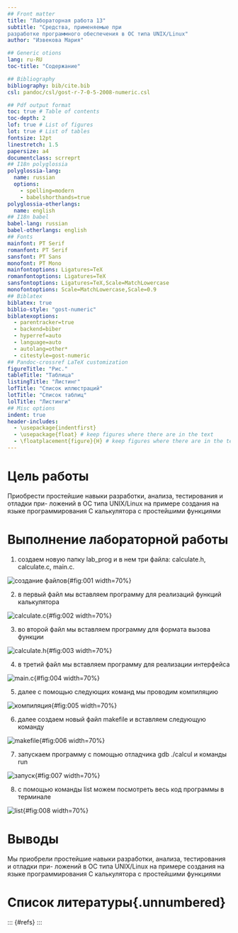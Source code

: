 ```yaml
---
## Front matter
title: "Лабораторная работа 13"
subtitle: "Средства, применяемые при
разработке программного обеспечения в ОС типа UNIX/Linux"
author: "Извекова Мария"

## Generic otions
lang: ru-RU
toc-title: "Содержание"

## Bibliography
bibliography: bib/cite.bib
csl: pandoc/csl/gost-r-7-0-5-2008-numeric.csl

## Pdf output format
toc: true # Table of contents
toc-depth: 2
lof: true # List of figures
lot: true # List of tables
fontsize: 12pt
linestretch: 1.5
papersize: a4
documentclass: scrreprt
## I18n polyglossia
polyglossia-lang:
  name: russian
  options:
	- spelling=modern
	- babelshorthands=true
polyglossia-otherlangs:
  name: english
## I18n babel
babel-lang: russian
babel-otherlangs: english
## Fonts
mainfont: PT Serif
romanfont: PT Serif
sansfont: PT Sans
monofont: PT Mono
mainfontoptions: Ligatures=TeX
romanfontoptions: Ligatures=TeX
sansfontoptions: Ligatures=TeX,Scale=MatchLowercase
monofontoptions: Scale=MatchLowercase,Scale=0.9
## Biblatex
biblatex: true
biblio-style: "gost-numeric"
biblatexoptions:
  - parentracker=true
  - backend=biber
  - hyperref=auto
  - language=auto
  - autolang=other*
  - citestyle=gost-numeric
## Pandoc-crossref LaTeX customization
figureTitle: "Рис."
tableTitle: "Таблица"
listingTitle: "Листинг"
lofTitle: "Список иллюстраций"
lotTitle: "Список таблиц"
lolTitle: "Листинги"
## Misc options
indent: true
header-includes:
  - \usepackage{indentfirst}
  - \usepackage{float} # keep figures where there are in the text
  - \floatplacement{figure}{H} # keep figures where there are in the text
---
```


# Цель работы

Приобрести простейшие навыки разработки, анализа, тестирования и отладки при-
ложений в ОС типа UNIX/Linux на примере создания на языке программирования
С калькулятора с простейшими функциями


# Выполнение лабораторной работы

1. создаем новую папку lab_prog и в нем три файла: calculate.h, calculate.c, main.c.

![создание файлов](image/1.jpg){#fig:001 width=70%}

2. в первый файл мы вставляем программу для реализаций функций калькулятора


![calculate.c](image/2.jpg){#fig:002 width=70%}

3. во второй файл мы вставляем программу для формата вызова функции

![calculate.h](image/3.jpg){#fig:003 width=70%}

4. в третий файл мы вставляем программу для реализации интерфейса

![main.c](image/4.jpg){#fig:004 width=70%}

5. далее с помощью следующих команд мы проводим компиляцию

![компиляция ](image/5.jpg){#fig:005 width=70%}

6. далее создаем новый файл makefile и вставляем следующую команду

![makefile](image/6.jpg){#fig:006 width=70%}

7. запускаем программу с помощью отладчика gdb ./calcul и команды run

![запуск](image/7.jpg){#fig:007 width=70%}

8. с помощью команды list можем посмотреть весь код программы в терминале

![list](image/8.jpg){#fig:008 width=70%}


# Выводы

Мы приобрели простейшие навыки разработки, анализа, тестирования и отладки при-
ложений в ОС типа UNIX/Linux на примере создания на языке программирования
С калькулятора с простейшими функциями

# Список литературы{.unnumbered}

::: {#refs}
:::
